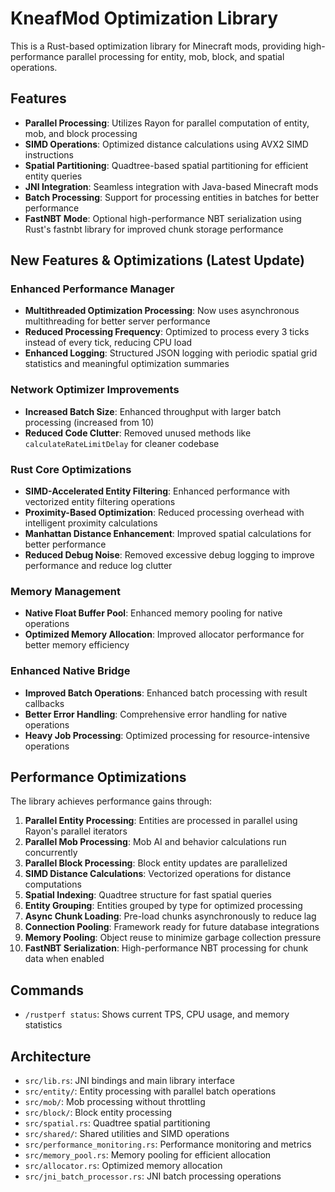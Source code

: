 # KneafMod Optimization Library

This is a Rust-based optimization library for Minecraft mods, providing high-performance parallel processing for entity, mob, block, and spatial operations.

## Features

- **Parallel Processing**: Utilizes Rayon for parallel computation of entity, mob, and block processing
- **SIMD Operations**: Optimized distance calculations using AVX2 SIMD instructions
- **Spatial Partitioning**: Quadtree-based spatial partitioning for efficient entity queries
- **JNI Integration**: Seamless integration with Java-based Minecraft mods
- **Batch Processing**: Support for processing entities in batches for better performance
- **FastNBT Mode**: Optional high-performance NBT serialization using Rust's fastnbt library for improved chunk storage performance

## New Features & Optimizations (Latest Update)

### Enhanced Performance Manager

- **Multithreaded Optimization Processing**: Now uses asynchronous multithreading for better server performance
- **Reduced Processing Frequency**: Optimized to process every 3 ticks instead of every tick, reducing CPU load
- **Enhanced Logging**: Structured JSON logging with periodic spatial grid statistics and meaningful optimization summaries

### Network Optimizer Improvements

- **Increased Batch Size**: Enhanced throughput with larger batch processing (increased from 10)
- **Reduced Code Clutter**: Removed unused methods like `calculateRateLimitDelay` for cleaner codebase

### Rust Core Optimizations

- **SIMD-Accelerated Entity Filtering**: Enhanced performance with vectorized entity filtering operations
- **Proximity-Based Optimization**: Reduced processing overhead with intelligent proximity calculations
- **Manhattan Distance Enhancement**: Improved spatial calculations for better performance
- **Reduced Debug Noise**: Removed excessive debug logging to improve performance and reduce log clutter

### Memory Management

- **Native Float Buffer Pool**: Enhanced memory pooling for native operations
- **Optimized Memory Allocation**: Improved allocator performance for better memory efficiency

### Enhanced Native Bridge

- **Improved Batch Operations**: Enhanced batch processing with result callbacks
- **Better Error Handling**: Comprehensive error handling for native operations
- **Heavy Job Processing**: Optimized processing for resource-intensive operations

## Performance Optimizations

The library achieves performance gains through:

1. **Parallel Entity Processing**: Entities are processed in parallel using Rayon's parallel iterators
2. **Parallel Mob Processing**: Mob AI and behavior calculations run concurrently
3. **Parallel Block Processing**: Block entity updates are parallelized
4. **SIMD Distance Calculations**: Vectorized operations for distance computations
5. **Spatial Indexing**: Quadtree structure for fast spatial queries
6. **Entity Grouping**: Entities grouped by type for optimized processing
7. **Async Chunk Loading**: Pre-load chunks asynchronously to reduce lag
8. **Connection Pooling**: Framework ready for future database integrations
9. **Memory Pooling**: Object reuse to minimize garbage collection pressure
10. **FastNBT Serialization**: High-performance NBT processing for chunk data when enabled

## Commands

- `/rustperf status`: Shows current TPS, CPU usage, and memory statistics

## Architecture

- `src/lib.rs`: JNI bindings and main library interface
- `src/entity/`: Entity processing with parallel batch operations
- `src/mob/`: Mob processing without throttling
- `src/block/`: Block entity processing
- `src/spatial.rs`: Quadtree spatial partitioning
- `src/shared/`: Shared utilities and SIMD operations
- `src/performance_monitoring.rs`: Performance monitoring and metrics
- `src/memory_pool.rs`: Memory pooling for efficient allocation
- `src/allocator.rs`: Optimized memory allocation
- `src/jni_batch_processor.rs`: JNI batch processing operations
